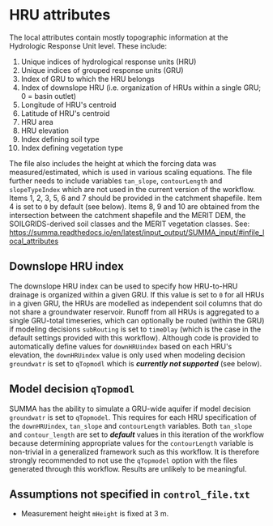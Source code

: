 # HRU attributes
The local attributes contain mostly topographic information at the Hydrologic Response Unit level. These include:
1. Unique indices of hydrological response units (HRU)
2. Unique indices of grouped response units (GRU) 
3. Index of GRU to which the HRU belongs
4. Index of downslope HRU (i.e. organization of HRUs within a single GRU; 0 = basin outlet)
5. Longitude of HRU's centroid
6. Latitude of HRU's centroid
7. HRU area
8. HRU elevation
9. Index defining soil type
10. Index defining vegetation type

The file also includes the height at which the forcing data was measured/estimated, which is used in various scaling equations. The file further needs to include variables `tan_slope`, `contourLength` and `slopeTypeIndex` which are not used in the current version of the workflow. Items 1, 2, 3, 5, 6 and 7 should be provided in the catchment shapefile. Item 4 is set to `0` by default (see below). Items 8, 9 and 10 are obtained from the intersection between the catchment shapefile and the MERIT DEM, the SOILGRIDS-derived soil classes and the MERIT vegetation classes. See: https://summa.readthedocs.io/en/latest/input_output/SUMMA_input/#infile_local_attributes

## Downslope HRU index
The downslope HRU index can be used to specify how HRU-to-HRU drainage is organized within a given GRU. If this value is set to `0` for all HRUs in a given GRU, the HRUs are modelled as independent soil columns that do not share a groundwater reservoir. Runoff from all HRUs is aggregated to a single GRU-total timeseries, which can optionally be routed (within the GRU) if modeling decisions `subRouting` is set to `timeDlay` (which is the case in the default settings provided with this workflow). Although code is provided to automatically define values for `downHRUindex` based on each HRU's elevation, the `downHRUindex` value is only used when modeling decision `groundwatr` is set to `qTopmodl` which is **_currently not supported_** (see below).

## Model decision `qTopmodl`
SUMMA has the ability to simulate a GRU-wide aquifer if model decision `groundwatr` is set to `qTopmodel`. This requires for each HRU specification of the `downHRUindex`, `tan_slope` and `contourLength` variables. Both `tan_slope` and `contour_length` are set to **_default_** values in this iteration of the workflow because determining appropriate values for the `contourLength` variable is non-trivial in a generalized framework such as this workflow. It is therefore strongly recommended to not use the `qTopmodel` option with the files generated through this workflow. Results are unlikely to be meaningful.

## Assumptions not specified in `control_file.txt`
- Measurement height `mHeight` is fixed at 3 m.